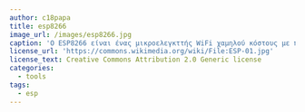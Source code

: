 ```yaml
---
author: c18papa
title: esp8266
image_url: /images/esp8266.jpg
caption: 'Ο ESP8266 είναι ένας μικροελεγκττής WiFi χαμηλού κόστους με πλήρη υποστήριξη του πρωτοκόλλου TCP/IP.'
license_url: 'https://commons.wikimedia.org/wiki/File:ESP-01.jpg'
license_text: Creative Commons Attribution 2.0 Generic license
categories:
  - tools
tags:
  - esp
---
```


